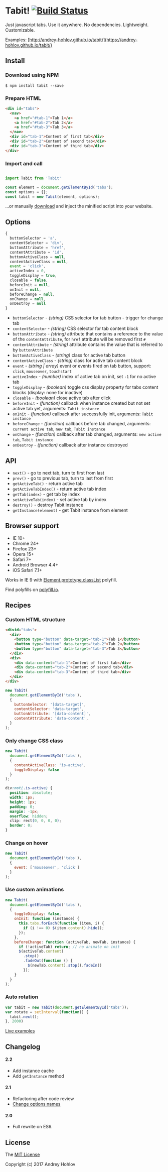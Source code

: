 # Tabit! [![Build Status](https://travis-ci.org/andrey-hohlov/tabit.svg?branch=master)](https://travis-ci.org/andrey-hohlov/tabit)

Just javascript tabs. Use it anywhere. No dependencies. Lightweight. Customizable. 

Examples: [http://andrey-hohlov.github.io/tabit/](https://andrey-hohlov.github.io/tabit/)

## Install 

### Download using NPM

```
$ npm install tabit --save
```

### Prepare HTML

```html
<div id="tabs">
  <nav>
    <a href="#tab-1">Tab 1</a>
    <a href="#tab-2">Tab 2</a>
    <a href="#tab-3">Tab 3</a>
  </nav>
  <div id="tab-1">Content of first tab</div>
  <div id="tab-2">Content of second tab</div>
  <div id="tab-3">Content of third tab</div>
</div>
```

### Import and call

```javascript

import Tabit from 'Tabit'

const element = document.getElementById('tabs');
const options = {};
const tabit = new Tabit(element, options); 
```

...or manually [download](https://github.com/andrey-hohlov/tabit/releases) and inject the minified script into your website.

## Options

```javascript
{
  buttonSelector = 'a',
  contentSelector = 'div',
  buttonAttribute = 'href',
  contentAttribute = 'id', 
  buttonActiveClass = null,
  contentActiveClass = null,
  event = 'click',
  activeIndex = 0,
  toggleDisplay = true, 
  closable = false,
  beforeInit = null,
  onInit = null,
  beforeChange = null,
  onChange = null, 
  onDestroy = null
}
```

- `buttonSelector` - *(string)* CSS selector for tab button - trigger for change tab
- `contentSelector` - *(string)* CSS selector for tab content block
- `buttonAttribute` - *(string)* attribute that contains a reference to the value of the `contentAttribute`, for `href` attribute will be removed first `#`
- `contentAttribute` - *(string)* attribute contains the value that is referred to by `buttonAttribute`
- `buttonActiveClass` - *(string)* class for active tab button
- `contentActiveClass` - *(string)* class for active tab content block
- `event` - *(string | array)* event or events fired on tab button, support: `click`, `mouseover`, `touchstart`
- `activeIndex` - *(number)* index of active tab on init, set `-1` for no active tab 
- `toggleDisplay` - *(boolean)* toggle css display property for tabs content blocks (display: none for inactive)
- `closable` - *(boolean)* close active tab after click
- `beforeInit` - *(function)* callback when instance created but not set active tab yet, arguments: `Tabit instance`
- `onInit` - *(function)* callback after successfully init, arguments: `Tabit instance`
- `beforeChange` - *(function)* callback before tab changed, arguments: `current active tab`, `new tab`, `Tabit instance` 
- `onChange` - *(function)* callback after tab changed, arguments: `new active tab`, `Tabit instance`
- `onDestroy` - *(function)* callback after instance destroyed

## API

- `next()` - go to next tab, turn to first from last
- `prev()` - go to previous tab, turn to last from first
- `getActiveTab()` - return active tab
- `getActiveTabIndex()` - return active tab index
- `getTab(index)` - get tab by index
- `setActiveTab(index)` - set active tab by index
- `destroy()` - destroy Tabit instance
- `getInstance(element)` - get Tabit instance from element

## Browser support
- IE 10+
- Chrome 24+
- Firefox 23+
- Opera 15+
- Safari 7+
- Android Browser 4.4+
- iOS Safari 7.1+

Works in IE 9 with [Element.prototype.classList](https://developer.mozilla.org/ru/docs/Web/API/Element/classList) polyfill.

Find polyfills on [polyfill.io](https://polyfill.io).

## Recipes

### Custom HTML structure

```html
<divid="tabs">
  <div>
    <button type="button" data-target="tab-1">Tab 1</button>
    <button type="button" data-target="tab-2">Tab 2</button>
    <button type="button" data-target="tab-3">Tab 3</button>
  </div>
  <div>
    <div data-content="tab-1">Content of first tab</div>
    <div data-content="tab-2">Content of second tab</div>
    <div data-content="tab-3">Content of third tab</div>
  </div>
</div>
```

```javascript
new Tabit(
  document.getElementById('tabs'),
  {
    buttonSelector: '[data-target]',
    contentSelector: 'data-target',
    buttonAttribute: '[data-content]',
    contentAttribute: 'data-content',  
  }
);
```

### Only change CSS class

```javascript
new Tabit(
  document.getElementById('tabs'),
  {
    contentActiveClass: 'is-active',
    toggleDisplay: false
  }
);
```

```css
div:not(.is-active) {
  position: absolute;
  width: 1px;
  height: 1px;
  padding: 0;
  margin: -1px;
  overflow: hidden;
  clip: rect(0, 0, 0, 0);
  border: 0;
}

```

### Change on hover

```javascript
new Tabit(
  document.getElementById('tabs'),
  {
    event: ['mouseover', 'click']
  }
);
```

### Use custom animations

```javascript
new Tabit(
  document.getElementById('tabs'),
  {
    toggleDisplay: false,
    onInit: function (instance) {
      this.tabs.forEach(function (item, i) {
        if (i !== 0) $(item.content).hide();
      });
    },
    beforeChange: function (activeTab, newTab, instance) {
      if (!activeTab) return; // no animate on init
      $(activeTab.content)
        .stop()
        .fadeOut(function () {
          $(newTab.content).stop().fadeIn()
        });
    }
  }
);
```

### Auto rotation

```javascript
var tabit = new Tabit(document.getElementById('tabs'));
var rotate = setInterval(function() {
  tabit.next();      
}, 2000)
```

[Live examples](https://andrey-hohlov.github.io/tabit/)


## Changelog

#### 2.2
- Add instance cache
- Add `getInstance` method

#### 2.1
- Refactoring after code review
- [Change options names](https://github.com/andrey-hohlov/tabit/commit/71736aba1df63953525fbbe65b628c8f1647a6c0)


#### 2.0
- Full rewrite on ES6.



## License

The [MIT License](http://opensource.org/licenses/MIT)

Copyright (c) 2017 Andrey Hohlov
